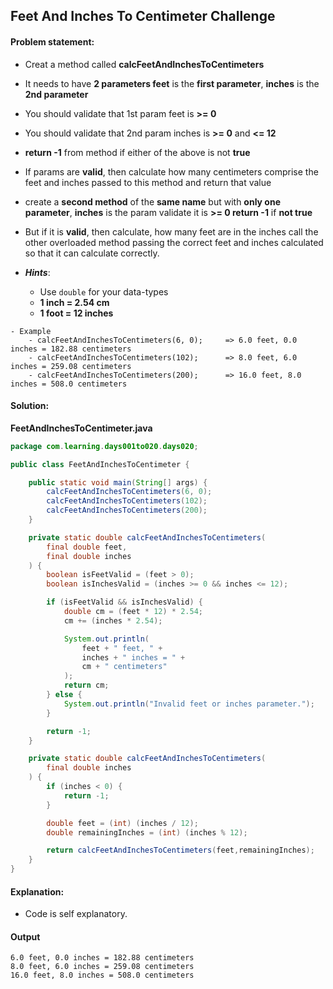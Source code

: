 Feet And Inches To Centimeter Challenge
--

#### Problem statement:

- Creat a method called **calcFeetAndInchesToCentimeters**
- It needs to have **2 parameters feet** is the **first parameter**, **inches** is the **2nd parameter**
- You should validate that 1st param feet is **>= 0**
- You should validate that 2nd param inches is **>= 0** and **<= 12**
- **return -1** from method if either of the above is not **true**
- If params are **valid**, then calculate how many centimeters comprise the feet and inches passed to this method and return that value
- create a **second method** of the **same name** but with **only one parameter**, **inches** is the param validate it is **>= 0 return -1** if **not true**
- But if it is **valid**, then calculate, how many feet are in the inches call the other overloaded method passing the correct feet and inches calculated so that it can calculate correctly.

- _**Hints**_: 
	- Use `double` for your data-types
	- **1 inch = 2.54 cm**
	- **1 foot = 12 inches**

```
- Example
    - calcFeetAndInchesToCentimeters(6, 0);     => 6.0 feet, 0.0 inches = 182.88 centimeters
    - calcFeetAndInchesToCentimeters(102);      => 8.0 feet, 6.0 inches = 259.08 centimeters
    - calcFeetAndInchesToCentimeters(200);      => 16.0 feet, 8.0 inches = 508.0 centimeters
```

#### Solution:
**FeetAndInchesToCentimeter.java**
```java
package com.learning.days001to020.days020;

public class FeetAndInchesToCentimeter {

    public static void main(String[] args) {
        calcFeetAndInchesToCentimeters(6, 0);
        calcFeetAndInchesToCentimeters(102);
        calcFeetAndInchesToCentimeters(200);
    }

    private static double calcFeetAndInchesToCentimeters(
        final double feet,
        final double inches
    ) {
        boolean isFeetValid = (feet > 0);
        boolean isInchesValid = (inches >= 0 && inches <= 12);

        if (isFeetValid && isInchesValid) {
            double cm = (feet * 12) * 2.54;
            cm += (inches * 2.54);

            System.out.println(
                feet + " feet, " +
                inches + " inches = " +
                cm + " centimeters"
            );
            return cm;
        } else {
            System.out.println("Invalid feet or inches parameter.");
        }

        return -1;
    }

    private static double calcFeetAndInchesToCentimeters(
        final double inches
    ) {
        if (inches < 0) {
            return -1;
        }

        double feet = (int) (inches / 12);
        double remainingInches = (int) (inches % 12);

        return calcFeetAndInchesToCentimeters(feet,remainingInches);
    }
}
```

#### Explanation:

- Code is self explanatory.
 
 #### Output
 ```
6.0 feet, 0.0 inches = 182.88 centimeters
8.0 feet, 6.0 inches = 259.08 centimeters
16.0 feet, 8.0 inches = 508.0 centimeters
```